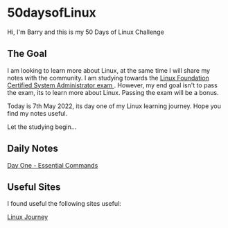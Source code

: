 # 50daysofLinux

Hi, I'm Barry and this is my 50 Days of Linux Challenge

## The Goal
I am looking to learn more about Linux, at the same time I will share my notes with the community. I am studying towards the [Linux Foundation Certified System Administrator exam ](https://training.linuxfoundation.org/certification/linux-foundation-certified-sysadmin-lfcs/). However, my end goal isn't to pass the exam, its to learn more about Linux. Passing the exam will be a bonus.

Today is 7th May 2022, its day one of my Linux learning journey. Hope you find my notes useful.

Let the studying begin...

## Daily Notes

[Day One - Essential Commands](linuxday.md)

## Useful Sites

I found useful the following sites useful:

[Linux Journey](https://linuxjourney.com/)
